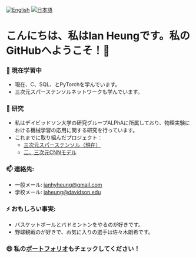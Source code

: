 [![English](https://img.shields.io/badge/lang-en-green.svg)](https://github.com/iaheung/iaheung/main/README.md)
[![日本語](https://img.shields.io/badge/lang-jp-red.svg)](https://github.com/iaheung/iaheung/main/README-JP.md)

# こんにちは、私はIan Heungです。私のGitHubへようこそ！👋

### 🌱 現在学習中 
- 現在、C、SQL、とPyTorchを学んでいます。
- 三次元スパーステンソルネットワークも学んでいます。

### 🔭 研究
- 私はデイビッドソン大学の研究グループALPhAに所属しており、物理実験における機械学習の応用に関する研究を行っています。
- これまでに取り組んだプロジェクト：
  - [三次元スパーステンソル（現在）](https://github.com/iaheung/torchsparse)
  - [二、三次元CNNモデル](https://github.com/iaheung/2D3DCNN_Event_Classification)

### 📫 連絡先:
- 一般メール: [ianhyheung@gmail.com](mailto:ianhyheung@gmail.com)
- 学校メール: [iaheung@davidson.edu](mailto:iaheung@davidson.edu)

### ⚡ おもしろい事実:
- バスケットボールとバドミントンをやるのが好きです。
- 野球観戦のが好きで、お気に入りの選手は佐々木朗希です。

### 😄 私の[ポートフォリオ](https://github.com/iaheung/iaheung/edit/main/README.md)もチェックしてください！

